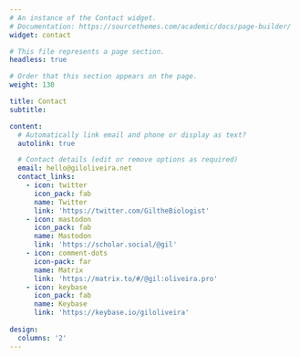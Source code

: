 ```yaml
---
# An instance of the Contact widget.
# Documentation: https://sourcethemes.com/academic/docs/page-builder/
widget: contact

# This file represents a page section.
headless: true

# Order that this section appears on the page.
weight: 130

title: Contact
subtitle:

content:
  # Automatically link email and phone or display as text?
  autolink: true

  # Contact details (edit or remove options as required)
  email: hello@giloliveira.net
  contact_links:
    - icon: twitter
      icon_pack: fab
      name: Twitter
      link: 'https://twitter.com/GiltheBiologist'
    - icon: mastodon
      icon_pack: fab
      name: Mastodon
      link: 'https://scholar.social/@gil'
    - icon: comment-dots
      icon-pack: far
      name: Matrix
      link: 'https://matrix.to/#/@gil:oliveira.pro'
    - icon: keybase
      icon_pack: fab
      name: Keybase
      link: 'https://keybase.io/giloliveira'
  
design:
  columns: '2'
---
```

